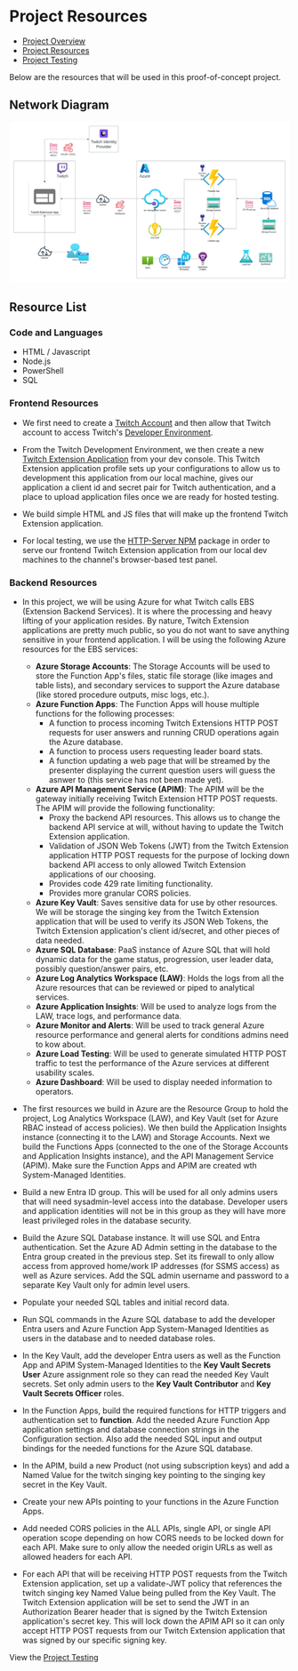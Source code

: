 
# Project Resources

- [Project Overview](./1-project_plan.md)
- [Project Resources](./2-resources.md)
- [Project Testing](./3-testing.md)

Below are the resources that will be used in this proof-of-concept project. 

## Network Diagram

<img src="./readme-files/network-diag.png" width="900px">
<br />

## Resource List

### Code and Languages
- HTML / Javascript
- Node.js
- PowerShell
- SQL

### Frontend Resources

- We first need to create a [Twitch Account](https://www.twitch.tv/login) and then allow that Twitch account to access Twitch's [Developer Environment](https://dev.twitch.tv/). 

- From the Twitch Development Environment, we then create a new [Twitch Extension Application](https://dev.twitch.tv/docs/extensions/#build-your-first-extension) from your dev console. This Twitch Extension application profile sets up your configurations to allow us to development this application from our local machine, gives our application a client id and secret pair for Twitch authentication, and a place to upload application files once we are ready for hosted testing. 

- We build simple HTML and JS files that will make up the frontend Twitch Extension application.

- For local testing, we use the [HTTP-Server NPM](https://www.npmjs.com/package/http-server) package in order to serve our frontend Twitch Extension application from our local dev machines to the channel's browser-based test panel.  

### Backend Resources

- In this project, we will be using Azure for what Twitch calls EBS (Extension Backend Services). It is where the processing and heavy lifting of your application resides. By nature, Twitch Extension applications are pretty much public, so you do not want to save anything sensitive in your frontend application. I will be using the following Azure resources for the EBS services:
    - **Azure Storage Accounts**: The Storage Accounts will be used to store the Function App's files, static file storage (like images and table lists), and secondary services to support the Azure database (like stored procedure outputs, misc logs, etc.). 
    - **Azure Function Apps**: The Function Apps will house multiple functions for the following processes:
        - A function to process incoming Twitch Extensions HTTP POST requests for user answers and running CRUD operations again the Azure database.
        - A function to process users requesting leader board stats.
        - A function updating a web page that will be streamed by the presenter displaying the current question users will guess the asnwer to (this service has not been made yet).
    - **Azure API Management Service (APIM)**: The APIM will be the gateway initially receiving Twitch Extension HTTP POST requests. The APIM will provide the following functionality:
        - Proxy the backend API resources. This allows us to change the backend API service at will, without having to update the Twitch Extension application. 
        - Validation of JSON Web Tokens (JWT) from the Twitch Extension application HTTP POST requests for the purpose of locking down backend API access to only allowed Twitch Extension applications of our choosing. 
        - Provides code 429 rate limiting functionality. 
        - Provides more granular CORS policies. 
    - **Azure Key Vault**: Saves sensitive data for use by other resources. We will be storage the singing key from the Twitch Extension application that will be used to verify its JSON Web Tokens, the Twitch Extension application's client id/secret, and other pieces of data needed. 
    - **Azure SQL Database**: PaaS instance of Azure SQL that will hold dynamic data for the game status, progression, user leader data, possibly question/answer pairs, etc. 
    - **Azure Log Analytics Workspace (LAW)**: Holds the logs from all the Azure resources that can be reviewed or piped to analytical services. 
    - **Azure Application Insights**: Will be used to analyze logs from the LAW, trace logs, and performance data.  
    - **Azure Monitor and Alerts**: Will be used to track general Azure resource performance and general alerts for conditions admins need to kow about. 
    - **Azure Load Testing**: Will be used to generate simulated HTTP POST traffic to test the performance of the Azure services at different usability scales.
    - **Azure Dashboard**: Will be used to display needed information to operators. 

- The first resources we build in Azure are the Resource Group to hold the project, Log Analytics Workspace (LAW), and Key Vault (set for Azure RBAC instead of access policies). We then build the Application Insights instance (connecting it to the LAW) and Storage Accounts. Next we build the Functions Apps (connected to the one of the Storage Accounts and Application Insights instance), and the API Management Service (APIM). Make sure the Function Apps and APIM are created wth System-Managed Identities. 

- Build a new Entra ID group. This will be used for all only admins users that will need sysadmin-level access into the database. Developer users and application identities will not be in this group as they will have more least privileged roles in the database security. 

- Build the Azure SQL Database instance. It will use SQL and Entra authentication. Set the Azure AD Admin setting in the database to the Entra group created in the previous step. Set its firewall to only allow access from approved home/work IP addresses (for SSMS access) as well as Azure services. Add the SQL admin username and password to a separate Key Vault only for admin level users. 

- Populate your needed SQL tables and initial record data. 

- Run SQL commands in the Azure SQL database to add the developer Entra users and Azure Function App System-Managed Identities as users in the database and to needed database roles. 

- In the Key Vault, add the developer Entra users as well as the Function App and APIM System-Managed Identities to the **Key Vault Secrets User** Azure assignment role so they can read the needed Key Vault secrets. Set only admin users to the **Key Vault Contributor** and **Key Vault Secrets Officer** roles. 

- In the Function Apps, build the required functions for HTTP triggers and authentication set to **function**. Add the needed Azure Function App application settings and database connection strings in the Configuration section. Also add the needed SQL input and output bindings for the needed functions for the Azure SQL database.  

- In the APIM, build a new Product (not using subscription keys) and add a Named Value for the twitch singing key pointing to the singing key secret in the Key Vault. 

- Create your new APIs pointing to your functions in the Azure Function Apps. 

- Add needed CORS policies in the ALL APIs, single API, or single API operation scope depending on how CORS needs to be locked down for each API. Make sure to only allow the needed origin URLs as well as allowed headers for each API. 

- For each API that will be receiving HTTP POST requests from the Twitch Extension application, set up a validate-JWT policy that references the twitch singing key Named Value being pulled from the Key Vault. The Twitch Extension application will be set to send the JWT in an Authorization Bearer header that is signed by the Twitch Extension application's secret key. This will lock down the APIM API so it can only accept HTTP POST requests from our Twitch Extension application that was signed by our specific signing key. 

View the [Project Testing](./3-testing.md)